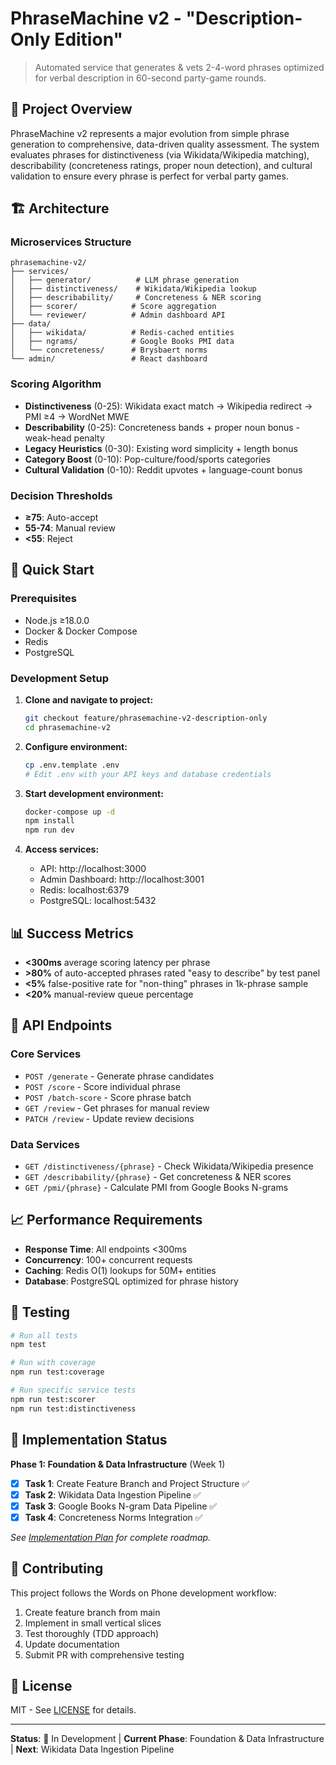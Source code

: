 # PhraseMachine v2 - "Description-Only Edition"

> Automated service that generates & vets 2-4-word phrases optimized for verbal description in 60-second party-game rounds.

## 🎯 Project Overview

PhraseMachine v2 represents a major evolution from simple phrase generation to comprehensive, data-driven quality assessment. The system evaluates phrases for distinctiveness (via Wikidata/Wikipedia matching), describability (concreteness ratings, proper noun detection), and cultural validation to ensure every phrase is perfect for verbal party games.

## 🏗️ Architecture

### Microservices Structure
```
phrasemachine-v2/
├── services/
│   ├── generator/          # LLM phrase generation
│   ├── distinctiveness/    # Wikidata/Wikipedia lookup
│   ├── describability/     # Concreteness & NER scoring  
│   ├── scorer/            # Score aggregation
│   └── reviewer/          # Admin dashboard API
├── data/
│   ├── wikidata/          # Redis-cached entities
│   ├── ngrams/            # Google Books PMI data
│   └── concreteness/      # Brysbaert norms
└── admin/                 # React dashboard
```

### Scoring Algorithm
- **Distinctiveness** (0-25): Wikidata exact match → Wikipedia redirect → PMI ≥4 → WordNet MWE
- **Describability** (0-25): Concreteness bands + proper noun bonus - weak-head penalty  
- **Legacy Heuristics** (0-30): Existing word simplicity + length bonus
- **Category Boost** (0-10): Pop-culture/food/sports categories
- **Cultural Validation** (0-10): Reddit upvotes + language-count bonus

### Decision Thresholds
- **≥75**: Auto-accept
- **55-74**: Manual review
- **<55**: Reject

## 🚀 Quick Start

### Prerequisites
- Node.js ≥18.0.0
- Docker & Docker Compose
- Redis
- PostgreSQL

### Development Setup
1. **Clone and navigate to project:**
   ```bash
   git checkout feature/phrasemachine-v2-description-only
   cd phrasemachine-v2
   ```

2. **Configure environment:**
   ```bash
   cp .env.template .env
   # Edit .env with your API keys and database credentials
   ```

3. **Start development environment:**
   ```bash
   docker-compose up -d
   npm install
   npm run dev
   ```

4. **Access services:**
   - API: http://localhost:3000
   - Admin Dashboard: http://localhost:3001
   - Redis: localhost:6379
   - PostgreSQL: localhost:5432

## 📊 Success Metrics

- **<300ms** average scoring latency per phrase
- **>80%** of auto-accepted phrases rated "easy to describe" by test panel
- **<5%** false-positive rate for "non-thing" phrases in 1k-phrase sample
- **<20%** manual-review queue percentage

## 🔧 API Endpoints

### Core Services
- `POST /generate` - Generate phrase candidates
- `POST /score` - Score individual phrase
- `POST /batch-score` - Score phrase batch
- `GET /review` - Get phrases for manual review
- `PATCH /review` - Update review decisions

### Data Services
- `GET /distinctiveness/{phrase}` - Check Wikidata/Wikipedia presence
- `GET /describability/{phrase}` - Get concreteness & NER scores
- `GET /pmi/{phrase}` - Calculate PMI from Google Books N-grams

## 📈 Performance Requirements

- **Response Time**: All endpoints <300ms
- **Concurrency**: 100+ concurrent requests
- **Caching**: Redis O(1) lookups for 50M+ entities
- **Database**: PostgreSQL optimized for phrase history

## 🧪 Testing

```bash
# Run all tests
npm test

# Run with coverage
npm run test:coverage

# Run specific service tests
npm run test:scorer
npm run test:distinctiveness
```

## 📝 Implementation Status

**Phase 1: Foundation & Data Infrastructure** (Week 1)
- [x] **Task 1**: Create Feature Branch and Project Structure ✅
- [x] **Task 2**: Wikidata Data Ingestion Pipeline ✅
- [x] **Task 3**: Google Books N-gram Data Pipeline ✅
- [x] **Task 4**: Concreteness Norms Integration ✅

*See [Implementation Plan](../docs/implementation-plan/phrasemachine-v2-description-only-edition.md) for complete roadmap.*

## 🤝 Contributing

This project follows the Words on Phone development workflow:
1. Create feature branch from main
2. Implement in small vertical slices
3. Test thoroughly (TDD approach)
4. Update documentation
5. Submit PR with comprehensive testing

## 📄 License

MIT - See [LICENSE](../LICENSE) for details.

---

**Status**: 🚧 In Development | **Current Phase**: Foundation & Data Infrastructure | **Next**: Wikidata Data Ingestion Pipeline 